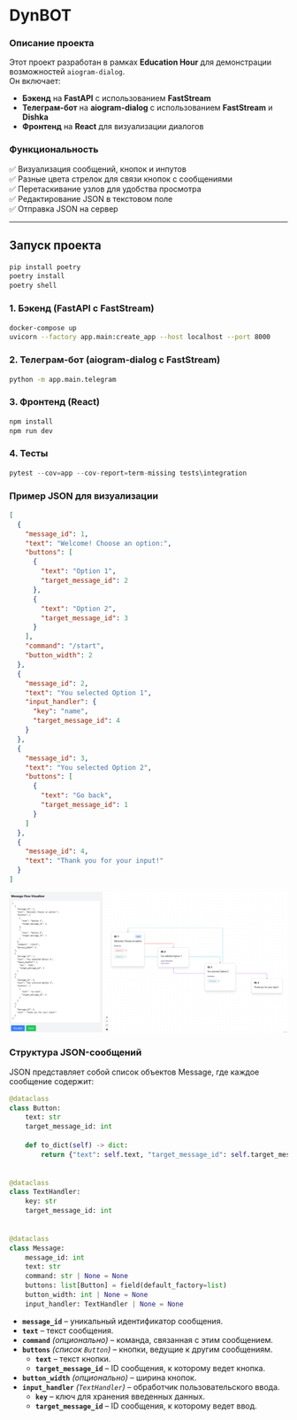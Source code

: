 # **DynBOT**

### **Описание проекта**

Этот проект разработан в рамках **Education Hour** для демонстрации возможностей `aiogram-dialog`.  
Он включает:

- **Бэкенд** на **FastAPI** с использованием **FastStream**
- **Телеграм-бот** на **aiogram-dialog** с использованием **FastStream** и **Dishka**
- **Фронтенд** на **React** для визуализации диалогов

### **Функциональность**

✅ Визуализация сообщений, кнопок и инпутов  
✅ Разные цвета стрелок для связи кнопок с сообщениями  
✅ Перетаскивание узлов для удобства просмотра  
✅ Редактирование JSON в текстовом поле  
✅ Отправка JSON на сервер

---

## **Запуск проекта**

```bash
pip install poetry
poetry install
poetry shell
````

### **1. Бэкенд (FastAPI с FastStream)**

```bash
docker-compose up
uvicorn --factory app.main:create_app --host localhost --port 8000
```

### **2. Телеграм-бот (aiogram-dialog с FastStream)**

```bash
python -m app.main.telegram
```

### **3. Фронтенд (React)**

```bash
npm install
npm run dev
```

### **4. Тесты**
```python
pytest --cov=app --cov-report=term-missing tests\integration
```

### **Пример JSON для визуализации**

```json
[
  {
    "message_id": 1,
    "text": "Welcome! Choose an option:",
    "buttons": [
      {
        "text": "Option 1",
        "target_message_id": 2
      },
      {
        "text": "Option 2",
        "target_message_id": 3
      }
    ],
    "command": "/start",
    "button_width": 2
  },
  {
    "message_id": 2,
    "text": "You selected Option 1",
    "input_handler": {
      "key": "name",
      "target_message_id": 4
    }
  },
  {
    "message_id": 3,
    "text": "You selected Option 2",
    "buttons": [
      {
        "text": "Go back",
        "target_message_id": 1
      }
    ]
  },
  {
    "message_id": 4,
    "text": "Thank you for your input!"
  }
]

```
![img.png](example_front.png)
### **Структура JSON-сообщений**

JSON представляет собой список объектов Message, где каждое сообщение содержит:

```python
@dataclass
class Button:
    text: str
    target_message_id: int

    def to_dict(self) -> dict:
        return {"text": self.text, "target_message_id": self.target_message_id}


@dataclass
class TextHandler:
    key: str
    target_message_id: int


@dataclass
class Message:
    message_id: int
    text: str
    command: str | None = None
    buttons: list[Button] = field(default_factory=list)
    button_width: int | None = None
    input_handler: TextHandler | None = None

```

- **`message_id`** – уникальный идентификатор сообщения.
- **`text`** – текст сообщения.
- **`command`** *(опционально)* – команда, связанная с этим сообщением.
- **`buttons`** *(список `Button`)* – кнопки, ведущие к другим сообщениям.
    - **`text`** – текст кнопки.
    - **`target_message_id`** – ID сообщения, к которому ведет кнопка.
- **`button_width`** *(опционально)* – ширина кнопок.
- **`input_handler`** *(`TextHandler`)* – обработчик пользовательского ввода.
    - **`key`** – ключ для хранения введенных данных.
    - **`target_message_id`** – ID сообщения, к которому ведет ввод.  
